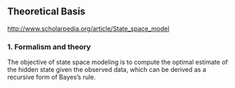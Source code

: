 ## Theoretical Basis
http://www.scholarpedia.org/article/State_space_model


### 1. Formalism and theory
The objective of state space modeling is to compute the optimal estimate of the hidden state given the observed data, which can be derived as a recursive form of Bayes’s rule.

